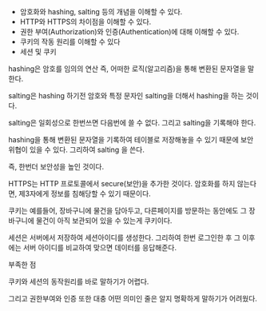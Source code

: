 - 암호화와 hashing, salting 등의 개념을 이해할 수 있다.
- HTTP와 HTTPS의 차이점을 이해할 수 있다.
- 권한 부여(Authorization)와 인증(Authentication)에 대해 이해할 수 있다.
- 쿠키의 작동 원리를 이해할 수 있다
- 세션 및 쿠키 

hashing은 암호를 임의의 연산 즉, 어떠한 로직(알고리즘)을 통해 변환된 문자열을 말한다.

salting은 hashing 하기전 암호와 특정 문자인 salting을 더해서 hashing을 하는 것이다.

salting은 일회성으로 한번쓰면 다음번에 쓸 수 없다. 그리고 salting을 기록해야 한다.

hashing을 통해 변환된 문자열을 기록하여 테이블로 저장해놓을 수 있기 때문에 보안 위협이 있을 수 있다. 그리하여 salting 을 쓴다.

즉, 한번더 보안성을 높인 것이다.

HTTPS는 HTTP 프로토콜에서 secure(보안)을 추가한 것이다. 암호화를 하지 않는다면, 제3자에게 정보를 침해당할 수 있기 때문이다.

쿠키는 예를들어, 장바구니에 물건을 담아두고, 다른페이지를 방문하는 동안에도 그 장바구니에 물건이 아직 보관되어 있을 수 있는게 쿠키이다.

세션은 서버에서 저장하여 세션아이디를 생성한다. 그리하여 한번 로그인한 후 그 이후에는 서버 아이디를 비교하여 맞으면 데이터를 응답해준다.



부족한 점

쿠키와 세션의 동작원리를 바로 말하기가 어렵다.

그리고 권한부여와 인증 또한 대충 어떤 의미인 줄은 알지 명확하게 말하기가 어려웠다.





